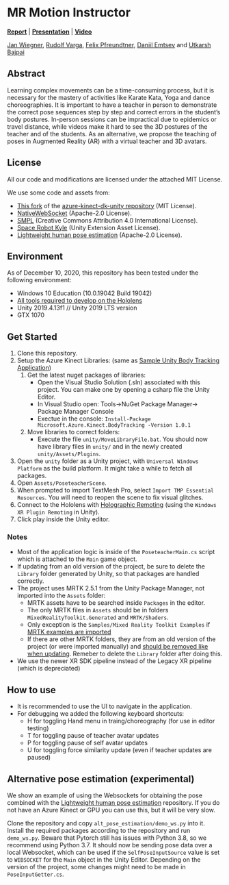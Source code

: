 # MR Motion Instructor
[**Report**](https://placeholder) | [**Presentation**](https://placeholder) | [**Video**](https://placeholder)

[Jan Wiegner](https://github.com/janwww), [Rudolf Varga](https://github.com/ketjatekos), [Felix Pfreundtner](https://github.com/felixpfreundtner), [Daniil Emtsev](https://github.com/daniil-777) and [Utkarsh Bajpai](https://github.com/Utkarsh-Bajpai)

## Abstract
Learning complex movements can be a time-consuming process, but it is necessary for the mastery of activities like Karate Kata, Yoga and dance choreographies. It is important to have a teacher in person to demonstrate the correct pose sequences step by step and correct errors in the student’s body postures.
In-person sessions can be impractical due to epidemics or travel distance, while videos make it hard to see the 3D postures of the teacher and of the students. As an alternative, we propose the teaching of poses in Augmented Reality (AR) with a virtual teacher and 3D avatars.

## License

All our code and modifications are licensed under the attached MIT License. 

We use some code and assets from:
-  [This fork](https://github.com/Aviscii/azure-kinect-dk-unity) of the [azure-kinect-dk-unity repository](https://github.com/curiosity-inc/azure-kinect-dk-unity) (MIT License).
- [NativeWebSocket](https://github.com/endel/NativeWebSocket) (Apache-2.0 License). 
- [SMPL](https://smpl.is.tue.mpg.de/) (Creative Commons Attribution 4.0 International License). 
- [Space Robot Kyle](https://assetstore.unity.com/packages/3d/characters/robots/space-robot-kyle-4696) (Unity Extension Asset License). 
- [Lightweight human pose estimation](https://github.com/Daniil-Osokin/lightweight-human-pose-estimation-3d-demo.pytorch) (Apache-2.0 License). 

## Environment
As of December 10, 2020, this repository has been tested under the following environment:
- Windows 10 Education (10.0.19042 Build 19042)
- [All tools required to develop on the Hololens](https://docs.microsoft.com/en-us/windows/mixed-reality/install-the-tools)
- Unity 2019.4.13f1 // Unity 2019 LTS version
- GTX 1070

## Get Started
1. Clone this repository.
2. Setup the Azure Kinect Libraries: (same as [Sample Unity Body Tracking Application](https://github.com/microsoft/Azure-Kinect-Samples/tree/master/body-tracking-samples/sample_unity_bodytracking))
    1. Get the latest nuget packages of libraries:
        - Open the Visual Studio Solution (.sln) associated with this project. You can make one by opening a csharp file the Unity Editor.
        - In Visual Studio open: Tools->NuGet Package Manager-> Package Manager Console
        - Exectue in the console: `Install-Package Microsoft.Azure.Kinect.BodyTracking -Version 1.0.1`
    2. Move libraries to correct folders:
        - Execute the file `unity/MoveLibraryFile.bat`. You should now have library files in `unity/` and in the newly created `unity/Assets/Plugins`.
3. Open the `unity` folder as a Unity project, with `Universal Windows Platform` as the build platform. It might take a while to fetch all packages.
4. Open `Assets/PoseteacherScene`.
5. When prompted to import TextMesh Pro, select `Import TMP Essential Resources`. You will need to reopen the scene to fix visual glitches.
6. Connect to the Hololens with [Holographic Remoting](https://microsoft.github.io/MixedRealityToolkit-Unity/Documentation/Tools/HolographicRemoting.html#connecting-to-the-hololens-with-wi-fi) (using the `Windows XR Plugin Remoting` in Unity).
7. Click play inside the Unity editor.

### Notes
- Most of the application logic is inside of the `PoseteacherMain.cs` script which is attached to the `Main` game object.
- If updating from an old version of the project, be sure to delete the `Library` folder generated by Unity, so that packages are handled correctly. 
- The project uses MRTK 2.5.1 from the Unity Package Manager, not imported into the `Assets` folder: 
   - MRTK assets have to be searched inside `Packages` in the editor.
   - The only MRTK files in `Assets` should be in folders `MixedRealityToolkit.Generated` and `MRTK/Shaders`. 
   - Only exception is the `Samples/Mixed Reality Toolkit Examples` if [MRTK examples are imported](https://microsoft.github.io/MixedRealityToolkit-Unity/Documentation/usingupm.html#using-mixed-reality-toolkit-examples)
   - If there are other MRTK folders, they are from an old version of the project (or were imported manually) and [should be removed like when updating](https://microsoft.github.io/MixedRealityToolkit-Unity/Documentation/Updating.html). 
     Remeber to delete the `Library` folder after doing this.
- We use the newer XR SDK pipeline instead of the Legacy XR pipeline (which is depreciated)

## How to use
- It is recommended to use the UI to navigate in the application.
- For debugging we added the following keyboard shortcuts:
   - H for toggling Hand menu in traing/choreography (for use in editor testing)
   - T for toggling pause of teacher avatar updates
   - P for toggling pause of self avatar updates
   - U for toggling force similarity update (even if teacher updates are paused)

## Alternative pose estimation (experimental)

We show an example of using the Websockets for obtaining the pose combined with the [Lightweight human pose estimation](https://github.com/Daniil-Osokin/lightweight-human-pose-estimation-3d-demo.pytorch) repository. If you do not have an Azure Kinect or GPU you can use this, but it will be very slow. 

Clone the repository and copy `alt_pose_estimation/demo_ws.py` into it. Install the required packages according to the repository and run `demo_ws.py`. Beware that Pytorch still has issues with Python 3.8, so we recommend using Python 3.7. It should now be sending pose data over a local Websocket, which can be used if the `SelfPoseInputSource` value is set to `WEBSOCKET` for the `Main` object in the Unity Editor. Depending on the version of the project, some changes might need to be made in `PoseInputGetter.cs`.
